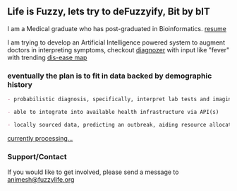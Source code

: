 ## Life is Fuzzy, lets try to deFuzzyify, Bit by bIT

I am a Medical graduate who has post-graduated in Bioinformatics. 
[resume](https://docs.google.com/document/d/e/2PACX-1vR_zZMYpe5L7rqkdETVVLzoolkCs6ZFwxR7NDyZ76vQqvux8sBfIiGxTljTjkkycm0lObq-BUWsunIo/pub)

I am trying to develop an Artificial Intelligence powered system to augment doctors in interpreting symptoms, 
checkout [diagnozer](http://graph.fuzzylife.org/) with input like "fever" with trending [dis-ease map](http://checkup.fuzzylife.org/)

### eventually the plan is to fit in data backed by demographic history

```markdown
- probabilistic diagnosis, specifically, interpret lab tests and imaging results coming from suspected infectious disease and risk assessment of other conditions e.g. cancer

- able to integrate into available health infrastructure via API(s)

- locally sourced data, predicting an outbreak, aiding resource allocation;add Bhojpuri/Hindi to aid urban and rural health care providers respectively
```

[currently processing...](https://fuzzylife.herokuapp.com/)

### Support/Contact

If you would like to get involved, please send a message to animesh@fuzzylife.org 

